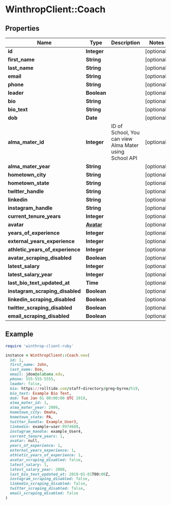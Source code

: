 # WinthropClient::Coach

## Properties

| Name | Type | Description | Notes |
| ---- | ---- | ----------- | ----- |
| **id** | **Integer** |  | [optional] |
| **first_name** | **String** |  | [optional] |
| **last_name** | **String** |  | [optional] |
| **email** | **String** |  | [optional] |
| **phone** | **String** |  | [optional] |
| **leader** | **Boolean** |  | [optional] |
| **bio** | **String** |  | [optional] |
| **bio_text** | **String** |  | [optional] |
| **dob** | **Date** |  | [optional] |
| **alma_mater_id** | **Integer** | ID of School, You can view Alma Mater using School API | [optional] |
| **alma_mater_year** | **String** |  | [optional] |
| **hometown_city** | **String** |  | [optional] |
| **hometown_state** | **String** |  | [optional] |
| **twitter_handle** | **String** |  | [optional] |
| **linkedin** | **String** |  | [optional] |
| **instagram_handle** | **String** |  | [optional] |
| **current_tenure_years** | **Integer** |  | [optional] |
| **avatar** | [**Avatar**](Avatar.md) |  | [optional] |
| **years_of_experience** | **Integer** |  | [optional] |
| **external_years_experience** | **Integer** |  | [optional] |
| **athletic_years_of_experience** | **Integer** |  | [optional] |
| **avatar_scraping_disabled** | **Boolean** |  | [optional] |
| **latest_salary** | **Integer** |  | [optional] |
| **latest_salary_year** | **Integer** |  | [optional] |
| **last_bio_text_updated_at** | **Time** |  | [optional] |
| **instagram_scraping_disabled** | **Boolean** |  | [optional] |
| **linkedin_scraping_disabled** | **Boolean** |  | [optional] |
| **twitter_scraping_disabled** | **Boolean** |  | [optional] |
| **email_scraping_disabled** | **Boolean** |  | [optional] |

## Example

```ruby
require 'winthrop-client-ruby'

instance = WinthropClient::Coach.new(
  id: 1,
  first_name: John,
  last_name: Doe,
  email: jdoe@alabama.edu,
  phone: 555-555-5555,
  leader: false,
  bio: https://rolltide.com/staff-directory/greg-byrne/519,
  bio_text: Example Bio Text,
  dob: Tue Jan 01 00:00:00 UTC 2019,
  alma_mater_id: 1,
  alma_mater_year: 2009,
  hometown_city: Omaha,
  hometown_state: PA,
  twitter_handle: Example_User3,
  linkedin: example-user-9974688,
  instagram_handle: example_User4,
  current_tenure_years: 1,
  avatar: null,
  years_of_experience: 1,
  external_years_experience: 1,
  athletic_years_of_experience: 1,
  avatar_scraping_disabled: false,
  latest_salary: 1,
  latest_salary_year: 2000,
  last_bio_text_updated_at: 2019-01-01T00:00Z,
  instagram_scraping_disabled: false,
  linkedin_scraping_disabled: false,
  twitter_scraping_disabled: false,
  email_scraping_disabled: false
)
```

